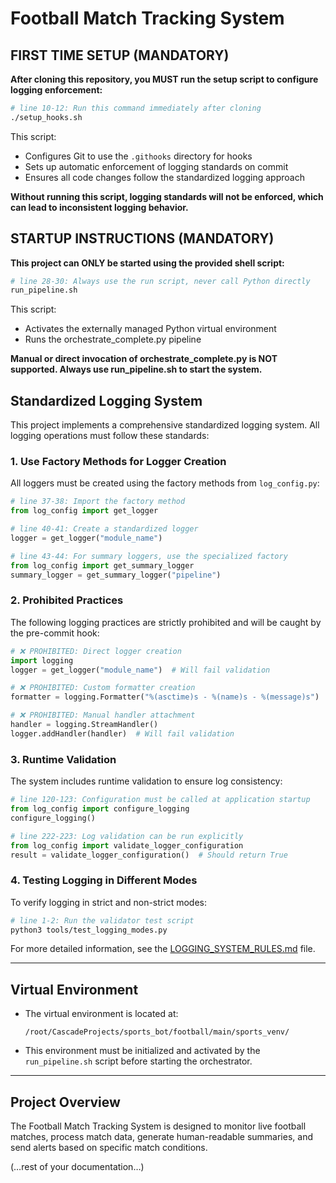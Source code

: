 # Football Match Tracking System

## FIRST TIME SETUP (MANDATORY)

**After cloning this repository, you MUST run the setup script to configure logging enforcement:**

```bash
# line 10-12: Run this command immediately after cloning
./setup_hooks.sh
```

This script:
- Configures Git to use the `.githooks` directory for hooks
- Sets up automatic enforcement of logging standards on commit
- Ensures all code changes follow the standardized logging approach

**Without running this script, logging standards will not be enforced, which can lead to inconsistent logging behavior.**

## STARTUP INSTRUCTIONS (MANDATORY)

**This project can ONLY be started using the provided shell script:**

```bash
# line 28-30: Always use the run script, never call Python directly
run_pipeline.sh
```

This script:
- Activates the externally managed Python virtual environment
- Runs the orchestrate_complete.py pipeline

**Manual or direct invocation of orchestrate_complete.py is NOT supported. Always use run_pipeline.sh to start the system.**

## Standardized Logging System

This project implements a comprehensive standardized logging system. All logging operations must follow these standards:

### 1. Use Factory Methods for Logger Creation

All loggers must be created using the factory methods from `log_config.py`:

```python
# line 37-38: Import the factory method
from log_config import get_logger

# line 40-41: Create a standardized logger
logger = get_logger("module_name")

# line 43-44: For summary loggers, use the specialized factory
from log_config import get_summary_logger
summary_logger = get_summary_logger("pipeline")
```

### 2. Prohibited Practices

The following logging practices are strictly prohibited and will be caught by the pre-commit hook:

```python
# ❌ PROHIBITED: Direct logger creation
import logging
logger = get_logger("module_name")  # Will fail validation

# ❌ PROHIBITED: Custom formatter creation
formatter = logging.Formatter("%(asctime)s - %(name)s - %(message)s")  # Will fail validation

# ❌ PROHIBITED: Manual handler attachment
handler = logging.StreamHandler()
logger.addHandler(handler)  # Will fail validation
```

### 3. Runtime Validation

The system includes runtime validation to ensure log consistency:

```python
# line 120-123: Configuration must be called at application startup
from log_config import configure_logging
configure_logging()

# line 222-223: Log validation can be run explicitly
from log_config import validate_logger_configuration
result = validate_logger_configuration()  # Should return True
```

### 4. Testing Logging in Different Modes

To verify logging in strict and non-strict modes:

```bash
# line 1-2: Run the validator test script
python3 tools/test_logging_modes.py
```

For more detailed information, see the [LOGGING_SYSTEM_RULES.md](LOGGING_SYSTEM_RULES.md) file.

---

## Virtual Environment
- The virtual environment is located at:
  ```
  /root/CascadeProjects/sports_bot/football/main/sports_venv/
  ```
- This environment must be initialized and activated by the `run_pipeline.sh` script before starting the orchestrator.

---

## Project Overview
The Football Match Tracking System is designed to monitor live football matches, process match data, generate human-readable summaries, and send alerts based on specific match conditions.

(…rest of your documentation…)
